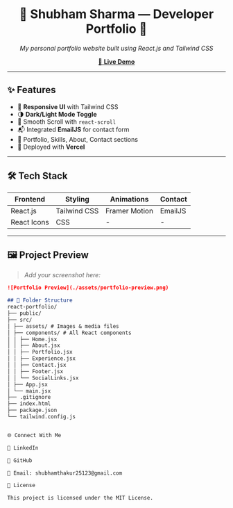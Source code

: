 <h1 align="center">🌟 Shubham Sharma — Developer Portfolio 🌟</h1>

<p align="center">
  <i>My personal portfolio website built using React.js and Tailwind CSS</i>
</p>

<p align="center">
  <a href="https://your-deployed-link.vercel.app/" target="_blank">
    🔗 <strong>Live Demo</strong>
  </a>
</p>

---

## ✨ Features

- 🌈 **Responsive UI** with Tailwind CSS
- 🌗 **Dark/Light Mode Toggle**
- 🔄 Smooth Scroll with `react-scroll`
- 📬 Integrated **EmailJS** for contact form
- 📁 Portfolio, Skills, About, Contact sections
- 🚀 Deployed with **Vercel**

---

## 🛠️ Tech Stack

| Frontend | Styling | Animations | Contact |
|----------|---------|------------|---------|
| React.js | Tailwind CSS | Framer Motion | EmailJS |
| React Icons | CSS | - | - |

---

## 🖼️ Project Preview

> *Add your screenshot here:*
```md
![Portfolio Preview](./assets/portfolio-preview.png)

## 📁 Folder Structure
react-portfolio/
├── public/
├── src/
│ ├── assets/ # Images & media files
│ ├── components/ # All React components
│ │ ├── Home.jsx
│ │ ├── About.jsx
│ │ ├── Portfolio.jsx
│ │ ├── Experience.jsx
│ │ ├── Contact.jsx
│ │ ├── Footer.jsx
│ │ └── SocialLinks.jsx
│ ├── App.jsx
│ └── main.jsx
├── .gitignore
├── index.html
├── package.json
└── tailwind.config.js


🌐 Connect With Me

🔗 LinkedIn

💼 GitHub

📧 Email: shubhamthakur25123@gmail.com

📜 License

This project is licensed under the MIT License.





